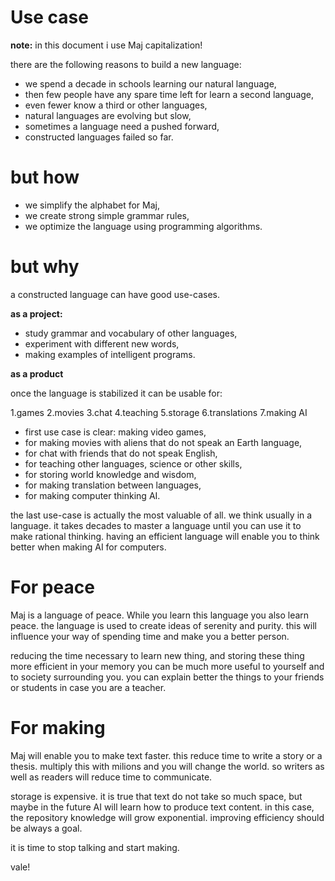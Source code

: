 # Use case

**note:** in this document i use Maj capitalization!


there are the following reasons to build a new language:

* we spend a decade in schools learning our natural language,
* then few people have any spare time left for learn a second language,
* even fewer know a third or other languages,
* natural languages are evolving but slow,
* sometimes a language need a pushed forward,
* constructed languages failed so far.

# but how

* we simplify the alphabet for Maj,
* we create strong simple grammar rules,
* we optimize the language using programming algorithms.

# but why

a constructed language can have good use-cases.

**as a project:**

* study grammar and vocabulary of other languages,
* experiment with different new words,
* making examples of intelligent programs.

**as a product**

once the language is stabilized it can be usable for:

1.games 
2.movies
3.chat
4.teaching
5.storage
6.translations
7.making AI

* first use case is clear: making video games,
* for making movies with aliens that do not speak an Earth language,
* for chat with friends that do not speak English,
* for teaching other languages, science or other skills,
* for storing world knowledge and wisdom,
* for making translation between languages,
* for making computer thinking AI.

the last use-case is actually the most valuable of all. we think usually in a language. it takes decades to master a language until you can use it to make rational thinking. having an efficient language will enable you to think better when making AI for computers.

# For peace

Maj is a language of peace. While you learn this language you also learn peace. the language is used to create ideas of serenity and purity. this will influence your way of spending time and make you a better person.

reducing the time necessary to learn new thing, and storing these thing more efficient in your memory you can be much more useful to yourself and to society surrounding you. you can explain better the things to your friends or students in case you are a teacher.

# For making

Maj will enable you to make text faster. this reduce time to write a story or a thesis. multiply this with milions and you will change the world. so writers as well as readers will reduce time to communicate.

storage is expensive. it is true that text do not take so much space, but maybe in the future AI will learn how to produce text content. in this case, the repository knowledge will grow exponential. improving efficiency should be always a goal.

it is time to stop talking and start making.

vale!

